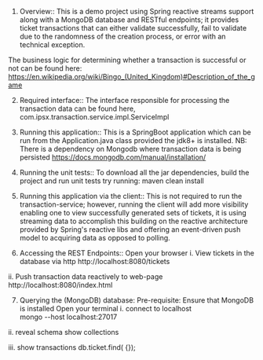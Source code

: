 1. Overview::
This is a demo project using Spring reactive streams support along with a MongoDB database and RESTful endpoints; it provides ticket transactions that can either validate successfully, 
fail to validate due to the randomness of the creation process, or error with an technical exception.

The business logic for determining whether a transaction is successful or not can be found here:
https://en.wikipedia.org/wiki/Bingo_(United_Kingdom)#Description_of_the_game


2. Required interface::
The interface responsible for processing the transaction data can be found here, 
com.ipsx.transaction.service.impl.ServiceImpl


3. Running this application::
This is a SpringBoot application which can be run from the Application.java class 
provided the jdk8+ is installed.
NB: There is a dependency on Mongodb where transaction data is being persisted
https://docs.mongodb.com/manual/installation/


4. Running the unit tests::
To download all the jar dependencies, build the project and run unit tests try running:
maven clean install


5. Running this application via the client::
This is not required to run the transaction-service;
however, running the client will add more visibility 
enabling one to view successfully generated sets of tickets,
it is using streaming data to accomplish this building on the reactive architecture
provided by Spring's reactive libs and offering an event-driven push model to acquiring data as opposed to polling.


6. Accessing the REST Endpoints::
Open your browser
i. View tickets in the database via http
http://localhost:8080/tickets

ii. Push transaction data reactively to web-page
http://localhost:8080/index.html


7. Querying the (MongoDB) database:
Pre-requisite: Ensure that MongoDB is installed
Open your terminal
i. connect to localhost    
mongo --host localhost:27017

ii. reveal schema
show collections

iii. show transactions
db.ticket.find( {});
